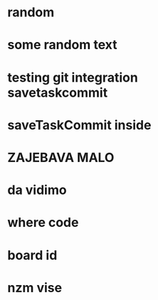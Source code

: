 # random
# some random text
# testing git integration savetaskcommit
# saveTaskCommit inside
# ZAJEBAVA MALO
# da vidimo
# where code
# board id
# nzm vise
